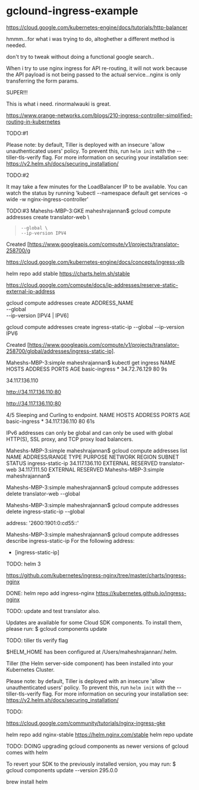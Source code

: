 # gclound-ingress-example

https://cloud.google.com/kubernetes-engine/docs/tutorials/http-balancer


hmmm...for what i was trying to do, altoghether a different method is needed.

don't try to tweak without doing a functional google search..

When i try to use nginx ingress for API re-routing, it will not work because the API payload is not being passed to the actual service...nginx is only transferring the form params.

SUPER!!!

This is what i need. rinormalwauki is great.

https://www.orange-networks.com/blogs/210-ingress-controller-simplified-routing-in-kubernetes

TODO:#1

Please note: by default, Tiller is deployed with an insecure 'allow unauthenticated users' policy.
To prevent this, run `helm init` with the --tiller-tls-verify flag.
For more information on securing your installation see: https://v2.helm.sh/docs/securing_installation/

TODO:#2

It may take a few minutes for the LoadBalancer IP to be available.
You can watch the status by running 'kubectl --namespace default get services -o wide -w nginx-ingress-controller'

TODO:#3
Maheshs-MBP-3:GKE maheshrajannan$ gcloud compute addresses create translator-web \
>     --global \
>     --ip-version IPV4
Created [https://www.googleapis.com/compute/v1/projects/translator-258700/g

https://cloud.google.com/kubernetes-engine/docs/concepts/ingress-xlb

helm repo add stable https://charts.helm.sh/stable

https://cloud.google.com/compute/docs/ip-addresses/reserve-static-external-ip-address

gcloud compute addresses create ADDRESS_NAME \
    --global \
    --ip-version [IPV4 | IPV6]

gcloud compute addresses create ingress-static-ip --global --ip-version IPV6

Created [https://www.googleapis.com/compute/v1/projects/translator-258700/global/addresses/ingress-static-ip].    

Maheshs-MBP-3:simple maheshrajannan$ kubectl get ingress
NAME            HOSTS   ADDRESS        PORTS   AGE
basic-ingress   *       34.72.76.129   80      9s


34.117.136.110

http://34.117.136.110:80

http://34.117.136.110:80

4/5 Sleeping and Curling to endpoint.
NAME            HOSTS   ADDRESS          PORTS   AGE
basic-ingress   *       34.117.136.110   80      61s

IPv6 addresses can only be global and can only be used with global HTTP(S), SSL proxy, and TCP proxy load balancers.

Maheshs-MBP-3:simple maheshrajannan$ gcloud compute addresses list
NAME               ADDRESS/RANGE   TYPE      PURPOSE  NETWORK  REGION  SUBNET  STATUS
ingress-static-ip  34.117.136.110  EXTERNAL                                    RESERVED
translator-web     34.117.111.50   EXTERNAL                                    RESERVED
Maheshs-MBP-3:simple maheshrajannan$ 

Maheshs-MBP-3:simple maheshrajannan$ gcloud compute addresses delete translator-web --global

Maheshs-MBP-3:simple maheshrajannan$ gcloud compute addresses delete ingress-static-ip --global

address: '2600:1901:0:cd55::'

Maheshs-MBP-3:simple maheshrajannan$ gcloud compute addresses describe ingress-static-ip
For the following address:
 - [ingress-static-ip]

TODO: helm 3

https://github.com/kubernetes/ingress-nginx/tree/master/charts/ingress-nginx

DONE: helm repo add ingress-nginx https://kubernetes.github.io/ingress-nginx

TODO: update and test translator also.

Updates are available for some Cloud SDK components.  To install them,
please run:
  $ gcloud components update

TODO: tiller tls verify flag

$HELM_HOME has been configured at /Users/maheshrajannan/.helm.

Tiller (the Helm server-side component) has been installed into your Kubernetes Cluster.

Please note: by default, Tiller is deployed with an insecure 'allow unauthenticated users' policy.
To prevent this, run `helm init` with the --tiller-tls-verify flag.
For more information on securing your installation see: https://v2.helm.sh/docs/securing_installation/

TODO:

https://cloud.google.com/community/tutorials/nginx-ingress-gke

helm repo add nginx-stable https://helm.nginx.com/stable
helm repo update

TODO: DOING
upgrading gcloud components as newer versions of gcloud comes with helm

To revert your SDK to the previously installed version, you may run:
  $ gcloud components update --version 295.0.0

  brew install helm
